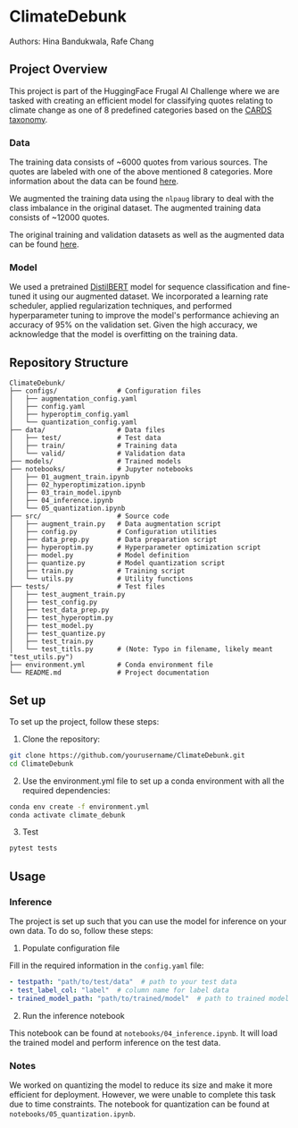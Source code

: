 # ClimateDebunk

Authors: Hina Bandukwala, Rafe Chang

## Project Overview
This project is part of the HuggingFace Frugal AI Challenge where we are tasked with creating an efficient model for classifying quotes relating to climate change as one of 8 predefined categories based on the [CARDS taxonomy](http://cardsclimate.com/). 

### Data
The training data consists of ~6000 quotes from various sources. The quotes are labeled with one of the above mentioned 8 categories. More information about the data can be found [here](https://huggingface.co/datasets/QuotaClimat/frugalaichallenge-text-train). 

We augmented the training data using the `nlpaug` library to deal with the class imbalance in the original dataset. The augmented training data consists of ~12000 quotes.

The original training and validation datasets as well as the augmented data can be found [here](https://www.kaggle.com/datasets/hbandukw/hf-frugal-ai-datasets).

### Model
We used a pretrained [DistilBERT](https://huggingface.co/docs/transformers/v4.49.0/en/model_doc/distilbert#transformers.DistilBertForSequenceClassification) model for sequence classification and fine-tuned it using our augmented dataset. We incorporated a learning rate scheduler, applied regularization techniques, and performed hyperparameter tuning to improve the model's performance achieving an accuracy of 95% on the validation set. Given the high accuracy, we acknowledge that the model is overfitting on the training data.

## Repository Structure
```
ClimateDebunk/
├── configs/               # Configuration files
│   ├── augmentation_config.yaml
│   ├── config.yaml
│   ├── hyperoptim_config.yaml
│   └── quantization_config.yaml
├── data/                  # Data files
│   ├── test/              # Test data
│   ├── train/             # Training data
│   └── valid/             # Validation data
├── models/                # Trained models
├── notebooks/             # Jupyter notebooks
│   ├── 01_augment_train.ipynb
│   ├── 02_hyperoptimization.ipynb
│   ├── 03_train_model.ipynb
│   ├── 04_inference.ipynb
│   └── 05_quantization.ipynb
├── src/                   # Source code
│   ├── augment_train.py   # Data augmentation script
│   ├── config.py          # Configuration utilities
│   ├── data_prep.py       # Data preparation script
│   ├── hyperoptim.py      # Hyperparameter optimization script
│   ├── model.py           # Model definition
│   ├── quantize.py        # Model quantization script
│   ├── train.py           # Training script
│   └── utils.py           # Utility functions
├── tests/                 # Test files
│   ├── test_augment_train.py
│   ├── test_config.py
│   ├── test_data_prep.py
│   ├── test_hyperoptim.py
│   ├── test_model.py
│   ├── test_quantize.py
│   ├── test_train.py
│   └── test_titls.py      # (Note: Typo in filename, likely meant "test_utils.py")
├── environment.yml        # Conda environment file
└── README.md              # Project documentation
```

## Set up
To set up the project, follow these steps:

1. Clone the repository:

```bash
git clone https://github.com/yourusername/ClimateDebunk.git
cd ClimateDebunk
```

2. Use the environment.yml file to set up a conda environment with all the required dependencies:

```bash
conda env create -f environment.yml
conda activate climate_debunk
```

3. Test

```bash 
pytest tests
```

## Usage

### Inference
The project is set up such that you can use the model for inference on your own data. To do so, follow these steps:

1. Populate configuration file

Fill in the required information in the `config.yaml` file:

```yaml
- testpath: "path/to/test/data"  # path to your test data
- test_label_col: "label"  # column name for label data
- trained_model_path: "path/to/trained/model"  # path to trained model
```

2. Run the inference notebook

This notebook can be found at `notebooks/04_inference.ipynb`. It will load the trained model and perform inference on the test data.

### Notes
We worked on quantizing the model to reduce its size and make it more efficient for deployment. However, we were unable to complete this task due to time constraints. The notebook for quantization can be found at `notebooks/05_quantization.ipynb`.